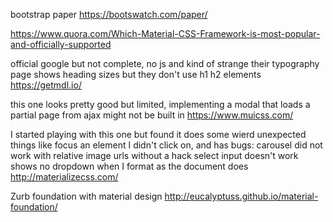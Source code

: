 

bootstrap paper
https://bootswatch.com/paper/


https://www.quora.com/Which-Material-CSS-Framework-is-most-popular-and-officially-supported

official google but not complete, no js
and kind of strange their typography page shows heading sizes but they don't use h1 h2 elements
https://getmdl.io/


this one looks pretty good but limited, implementing a modal that loads a partial page from ajax might not be built in
https://www.muicss.com/




I started playing with this one but found it does some wierd unexpected things
like focus an element I didn't click on, and has bugs:
carousel did not work with relative image urls without a hack
select input doesn't work shows no dropdown when I format as the document does
http://materializecss.com/


Zurb foundation with material design
http://eucalyptuss.github.io/material-foundation/